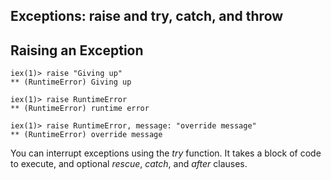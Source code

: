 Exceptions: raise and try, catch, and throw
-----

Raising an Exception
-----

```
iex(1)> raise "Giving up"
** (RuntimeError) Giving up

iex(1)> raise RuntimeError
** (RuntimeError) runtime error

iex(1)> raise RuntimeError, message: "override message"
** (RuntimeError) override message
```

You can interrupt exceptions using the *try* function. It takes a block of code to execute, and optional *rescue*, *catch*, and *after* clauses.


